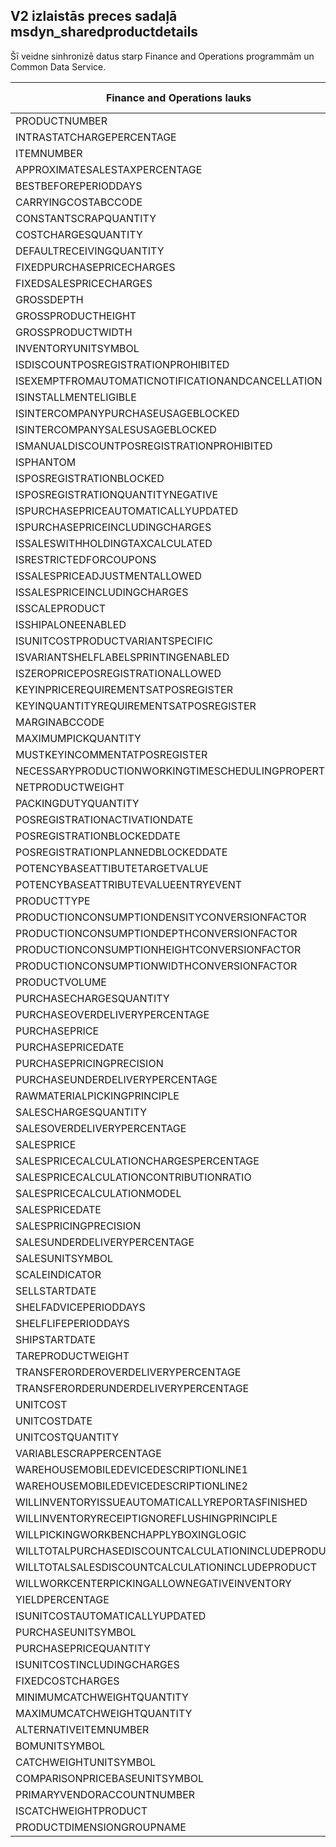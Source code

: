 ## <a name="released-products-v2-to-msdyn_sharedproductdetails"></a>V2 izlaistās preces sadaļā msdyn_sharedproductdetails

Šī veidne sinhronizē datus starp Finance and Operations programmām un Common Data Service.

Finance and Operations lauks | Kartes veids | Cits Dynamics 365 lauks | Noklusējuma vērtība
---|---|---|---
PRODUCTNUMBER | > | msdyn_globalproduct.msdyn_productnumber | 
INTRASTATCHARGEPERCENTAGE | > | msdyn_intrastatchargepercentage | 
ITEMNUMBER | >> | msdyn_itemnumber | 
APPROXIMATESALESTAXPERCENTAGE | > | msdyn_approximatesalestaxpercentage | 
BESTBEFOREPERIODDAYS | > | msdyn_bestbeforeperioddays | 
CARRYINGCOSTABCCODE | >> | msdyn_carryingcostabccode | 
CONSTANTSCRAPQUANTITY | > | msdyn_constantscrapquantity | 
COSTCHARGESQUANTITY | > | msdyn_costchargesquantity | 
DEFAULTRECEIVINGQUANTITY | > | msdyn_defaultreceivingquantity | 
FIXEDPURCHASEPRICECHARGES | > | msdyn_fixedpurchasepricecharges | 
FIXEDSALESPRICECHARGES | > | msdyn_fixedsalespricecharges | 
GROSSDEPTH | > | msdyn_grossdepth | 
GROSSPRODUCTHEIGHT | > | msdyn_grossproductheight | 
GROSSPRODUCTWIDTH | > | msdyn_grossproductwidth | 
INVENTORYUNITSYMBOL | > | msdyn_inventoryunitsymbol.msdyn_symbol | 
ISDISCOUNTPOSREGISTRATIONPROHIBITED | >> | msdyn_isdiscountposregistrationprohibited | 
ISEXEMPTFROMAUTOMATICNOTIFICATIONANDCANCELLATION | >> | msdyn_exemptautomaticnotificationcancel | 
ISINSTALLMENTELIGIBLE | >> | msdyn_isinstallmenteligible | 
ISINTERCOMPANYPURCHASEUSAGEBLOCKED | >> | msdyn_isintercompanypurchaseusageblocked | 
ISINTERCOMPANYSALESUSAGEBLOCKED | >> | msdyn_isintercompanysalesusageblocked | 
ISMANUALDISCOUNTPOSREGISTRATIONPROHIBITED | >> | msdyn_ismanualdiscposregistrationprohibited | 
ISPHANTOM | >> | msdyn_isphantom | 
ISPOSREGISTRATIONBLOCKED | >> | msdyn_isposregistrationblocked | 
ISPOSREGISTRATIONQUANTITYNEGATIVE | >> | msdyn_isposregistrationquantitynegative | 
ISPURCHASEPRICEAUTOMATICALLYUPDATED | >> | msdyn_ispurchasepriceautomaticallyupdated | 
ISPURCHASEPRICEINCLUDINGCHARGES | >> | msdyn_ispurchasepriceincludingcharges | 
ISSALESWITHHOLDINGTAXCALCULATED | >> | msdyn_issaleswithholdingtaxcalculated | 
ISRESTRICTEDFORCOUPONS | >> | msdyn_isrestrictedforcoupons | 
ISSALESPRICEADJUSTMENTALLOWED | >> | msdyn_issalespriceadjustmentallowed | 
ISSALESPRICEINCLUDINGCHARGES | >> | msdyn_issalespriceincludingcharges | 
ISSCALEPRODUCT | >> | msdyn_isscaleproduct | 
ISSHIPALONEENABLED | >> | msdyn_isshipaloneenabled | 
ISUNITCOSTPRODUCTVARIANTSPECIFIC | >> | msdyn_isunitcostproductvariantspecific | 
ISVARIANTSHELFLABELSPRINTINGENABLED | >> | msdyn_isvariantshelflabelsprintingenabled | 
ISZEROPRICEPOSREGISTRATIONALLOWED | >> | msdyn_iszeropriceposregistrationallowed | 
KEYINPRICEREQUIREMENTSATPOSREGISTER | >> | msdyn_keyinpricerequirementsatposregister | 
KEYINQUANTITYREQUIREMENTSATPOSREGISTER | >> | msdyn_keyinquantityrequirementsatposregister | 
MARGINABCCODE | >> | msdyn_marginabccode | 
MAXIMUMPICKQUANTITY | > | msdyn_maximumpickquantity | 
MUSTKEYINCOMMENTATPOSREGISTER | >> | msdyn_mustkeyincommentatposregister | 
NECESSARYPRODUCTIONWORKINGTIMESCHEDULINGPROPERTYID | > | msdyn_necessaryproductionworkingtimeschedulingp | 
NETPRODUCTWEIGHT | > | msdyn_netproductweight | 
PACKINGDUTYQUANTITY | > | msdyn_packingdutyquantity | 
POSREGISTRATIONACTIVATIONDATE | > | msdyn_posregistrationactivationdate | 
POSREGISTRATIONBLOCKEDDATE | > | msdyn_posregistrationblockeddate | 
POSREGISTRATIONPLANNEDBLOCKEDDATE | > | msdyn_posregistrationplannedblockeddate | 
POTENCYBASEATTIBUTETARGETVALUE | > | msdyn_potencybaseattibutetargetvalue | 
POTENCYBASEATTRIBUTEVALUEENTRYEVENT | >> | msdyn_potencybaseattributevalueentryevent | 
PRODUCTTYPE | >> | msdyn_producttype | 
PRODUCTIONCONSUMPTIONDENSITYCONVERSIONFACTOR | > | msdyn_productionconsumptiondensityconversion | 
PRODUCTIONCONSUMPTIONDEPTHCONVERSIONFACTOR | > | msdyn_productionconsumptiondepthconversion | 
PRODUCTIONCONSUMPTIONHEIGHTCONVERSIONFACTOR | > | msdyn_productionconsumptionheightconversion | 
PRODUCTIONCONSUMPTIONWIDTHCONVERSIONFACTOR | > | msdyn_productionconsumptionwidthconversion | 
PRODUCTVOLUME | > | msdyn_productvolume | 
PURCHASECHARGESQUANTITY | > | msdyn_purchasechargesquantity | 
PURCHASEOVERDELIVERYPERCENTAGE | > | msdyn_purchaseoverdeliverypercentage | 
PURCHASEPRICE | > | msdyn_purchaseprice | 
PURCHASEPRICEDATE | > | msdyn_purchasepricedate | 
PURCHASEPRICINGPRECISION | > | msdyn_purchasepricingprecision | 
PURCHASEUNDERDELIVERYPERCENTAGE | > | msdyn_purchaseunderdeliverypercentage | 
RAWMATERIALPICKINGPRINCIPLE | >> | msdyn_rawmaterialpickingprinciple | 
SALESCHARGESQUANTITY | > | msdyn_saleschargesquantity | 
SALESOVERDELIVERYPERCENTAGE | > | msdyn_salesoverdeliverypercentage | 
SALESPRICE | > | msdyn_salesprice | 
SALESPRICECALCULATIONCHARGESPERCENTAGE | > | msdyn_salespricecalculationchargespercentage | 
SALESPRICECALCULATIONCONTRIBUTIONRATIO | > | msdyn_salespricecalculationcontributionratio | 
SALESPRICECALCULATIONMODEL | >> | msdyn_salespricecalculationmodel | 
SALESPRICEDATE | > | msdyn_salespricedate | 
SALESPRICINGPRECISION | > | msdyn_salespricingprecision | 
SALESUNDERDELIVERYPERCENTAGE | > | msdyn_salesunderdeliverypercentage | 
SALESUNITSYMBOL | > | msdyn_salesunitsymbol.msdyn_symbol | 
SCALEINDICATOR | >> | msdyn_scaleindicator | 
SELLSTARTDATE | > | msdyn_sellstartdate | 
SHELFADVICEPERIODDAYS | > | msdyn_shelfadviceperioddays | 
SHELFLIFEPERIODDAYS | > | msdyn_shelflifeperioddays | 
SHIPSTARTDATE | > | msdyn_shipstartdate | 
TAREPRODUCTWEIGHT | > | msdyn_tareproductweight | 
TRANSFERORDEROVERDELIVERYPERCENTAGE | > | msdyn_transferorderoverdeliverypercentage | 
TRANSFERORDERUNDERDELIVERYPERCENTAGE | > | msdyn_transferorderunderdeliverypercentage | 
UNITCOST | > | msdyn_unitcost | 
UNITCOSTDATE | > | msdyn_unitcostdate | 
UNITCOSTQUANTITY | > | msdyn_unitcostquantity | 
VARIABLESCRAPPERCENTAGE | > | msdyn_variablescrappercentage | 
WAREHOUSEMOBILEDEVICEDESCRIPTIONLINE1 | > | msdyn_warehousemobiledevicedescriptionline1 | 
WAREHOUSEMOBILEDEVICEDESCRIPTIONLINE2 | > | msdyn_warehousemobiledevicedescriptionline2 | 
WILLINVENTORYISSUEAUTOMATICALLYREPORTASFINISHED | >> | msdyn_willinventoryissueautoreportasfinished | 
WILLINVENTORYRECEIPTIGNOREFLUSHINGPRINCIPLE | >> | msdyn_willinventoryreceiptignoreflushing | 
WILLPICKINGWORKBENCHAPPLYBOXINGLOGIC | >> | msdyn_willpickingworkbenchapplyboxinglogic | 
WILLTOTALPURCHASEDISCOUNTCALCULATIONINCLUDEPRODUCT | >> | msdyn_willtotalpurchdiscountcalcincludeproduct | 
WILLTOTALSALESDISCOUNTCALCULATIONINCLUDEPRODUCT | >> | msdyn_willtotalsalesdiscountcalcincludeproduct | 
WILLWORKCENTERPICKINGALLOWNEGATIVEINVENTORY | >> | msdyn_willworkcenterpickingallownegativeinvent | 
YIELDPERCENTAGE | > | msdyn_yieldpercentage | 
ISUNITCOSTAUTOMATICALLYUPDATED | >> | msdyn_isunitcostautomaticallyupdated | 
PURCHASEUNITSYMBOL | > | msdyn_purchaseunitsymbol.msdyn_symbol | 
PURCHASEPRICEQUANTITY | > | msdyn_purchasepricequantity | 
ISUNITCOSTINCLUDINGCHARGES | >> | msdyn_isunitcostincludingcharges | 
FIXEDCOSTCHARGES | >> | msdyn_fixedcostcharges | 
MINIMUMCATCHWEIGHTQUANTITY | >> | msdyn_minimumcatchweightquantity | 
MAXIMUMCATCHWEIGHTQUANTITY | >> | msdyn_maximumcatchweightquantity | 
ALTERNATIVEITEMNUMBER | >> | msdyn_alternativeitemnumber.msdyn_itemnumber | 
BOMUNITSYMBOL | >> | msdyn_bomunitsymbol.msdyn_symbol | 
CATCHWEIGHTUNITSYMBOL | >> | msdyn_catchweightunitsymbol.msdyn_symbol | 
COMPARISONPRICEBASEUNITSYMBOL | >> | msdyn_comparisonpricebaseunitsymbol.msdyn_symbol | 
PRIMARYVENDORACCOUNTNUMBER | >> | msdyn_vendorid.msdyn_vendoraccountnumber | 
ISCATCHWEIGHTPRODUCT | >> | msdyn_iscatchweight | 
PRODUCTDIMENSIONGROUPNAME | >> | msdyn_productdimensiongroupid.msdyn_groupname | 

